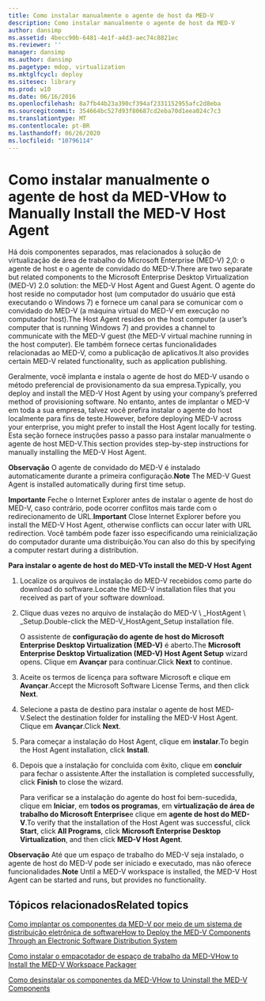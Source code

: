 ```yaml
---
title: Como instalar manualmente o agente de host da MED-V
description: Como instalar manualmente o agente de host da MED-V
author: dansimp
ms.assetid: 4becc90b-6481-4e1f-a4d3-aec74c8821ec
ms.reviewer: ''
manager: dansimp
ms.author: dansimp
ms.pagetype: mdop, virtualization
ms.mktglfcycl: deploy
ms.sitesec: library
ms.prod: w10
ms.date: 06/16/2016
ms.openlocfilehash: 8a7fb44b23a390cf394af2331152955afc2d8eba
ms.sourcegitcommit: 354664bc527d93f80687cd2eba70d1eea024c7c3
ms.translationtype: MT
ms.contentlocale: pt-BR
ms.lasthandoff: 06/26/2020
ms.locfileid: "10796114"
---
```

# <span data-ttu-id="510d6-103">Como instalar manualmente o agente de host da MED-V</span><span class="sxs-lookup"><span data-stu-id="510d6-103">How to Manually Install the MED-V Host Agent</span></span>


<span data-ttu-id="510d6-104">Há dois componentes separados, mas relacionados à solução de virtualização de área de trabalho do Microsoft Enterprise (MED-V) 2,0: o agente de host e o agente de convidado do MED-V.</span><span class="sxs-lookup"><span data-stu-id="510d6-104">There are two separate but related components to the Microsoft Enterprise Desktop Virtualization (MED-V) 2.0 solution: the MED-V Host Agent and Guest Agent.</span></span> <span data-ttu-id="510d6-105">O agente do host reside no computador host (um computador do usuário que está executando o Windows 7) e fornece um canal para se comunicar com o convidado do MED-V (a máquina virtual do MED-V em execução no computador host).</span><span class="sxs-lookup"><span data-stu-id="510d6-105">The Host Agent resides on the host computer (a user’s computer that is running Windows 7) and provides a channel to communicate with the MED-V guest (the MED-V virtual machine running in the host computer).</span></span> <span data-ttu-id="510d6-106">Ele também fornece certas funcionalidades relacionadas ao MED-V, como a publicação de aplicativos.</span><span class="sxs-lookup"><span data-stu-id="510d6-106">It also provides certain MED-V related functionality, such as application publishing.</span></span>

<span data-ttu-id="510d6-107">Geralmente, você implanta e instala o agente de host do MED-V usando o método preferencial de provisionamento da sua empresa.</span><span class="sxs-lookup"><span data-stu-id="510d6-107">Typically, you deploy and install the MED-V Host Agent by using your company’s preferred method of provisioning software.</span></span> <span data-ttu-id="510d6-108">No entanto, antes de implantar o MED-V em toda a sua empresa, talvez você prefira instalar o agente do host localmente para fins de teste.</span><span class="sxs-lookup"><span data-stu-id="510d6-108">However, before deploying MED-V across your enterprise, you might prefer to install the Host Agent locally for testing.</span></span> <span data-ttu-id="510d6-109">Esta seção fornece instruções passo a passo para instalar manualmente o agente de host MED-V.</span><span class="sxs-lookup"><span data-stu-id="510d6-109">This section provides step-by-step instructions for manually installing the MED-V Host Agent.</span></span>

<span data-ttu-id="510d6-110">**Observação**  O agente de convidado do MED-V é instalado automaticamente durante a primeira configuração.</span><span class="sxs-lookup"><span data-stu-id="510d6-110">**Note** The MED-V Guest Agent is installed automatically during first time setup.</span></span>

 

<span data-ttu-id="510d6-111">**Importante**  Feche o Internet Explorer antes de instalar o agente de host do MED-V, caso contrário, pode ocorrer conflitos mais tarde com o redirecionamento de URL.</span><span class="sxs-lookup"><span data-stu-id="510d6-111">**Important** Close Internet Explorer before you install the MED-V Host Agent, otherwise conflicts can occur later with URL redirection.</span></span> <span data-ttu-id="510d6-112">Você também pode fazer isso especificando uma reinicialização do computador durante uma distribuição.</span><span class="sxs-lookup"><span data-stu-id="510d6-112">You can also do this by specifying a computer restart during a distribution.</span></span>

 

**<span data-ttu-id="510d6-113">Para instalar o agente de host do MED-V</span><span class="sxs-lookup"><span data-stu-id="510d6-113">To install the MED-V Host Agent</span></span>**

1.  <span data-ttu-id="510d6-114">Localize os arquivos de instalação do MED-V recebidos como parte do download do software.</span><span class="sxs-lookup"><span data-stu-id="510d6-114">Locate the MED-V installation files that you received as part of your software download.</span></span>

2.  <span data-ttu-id="510d6-115">Clique duas vezes no arquivo de instalação do MED-V \ _HostAgent \ _Setup.</span><span class="sxs-lookup"><span data-stu-id="510d6-115">Double-click the MED-V\_HostAgent\_Setup installation file.</span></span>

    <span data-ttu-id="510d6-116">O assistente de **configuração do agente de host do Microsoft Enterprise Desktop Virtualization (MED-V)** é aberto.</span><span class="sxs-lookup"><span data-stu-id="510d6-116">The **Microsoft Enterprise Desktop Virtualization (MED-V) Host Agent Setup** wizard opens.</span></span> <span data-ttu-id="510d6-117">Clique em **Avançar** para continuar.</span><span class="sxs-lookup"><span data-stu-id="510d6-117">Click **Next** to continue.</span></span>

3.  <span data-ttu-id="510d6-118">Aceite os termos de licença para software Microsoft e clique em **Avançar**.</span><span class="sxs-lookup"><span data-stu-id="510d6-118">Accept the Microsoft Software License Terms, and then click **Next**.</span></span>

4.  <span data-ttu-id="510d6-119">Selecione a pasta de destino para instalar o agente de host MED-V.</span><span class="sxs-lookup"><span data-stu-id="510d6-119">Select the destination folder for installing the MED-V Host Agent.</span></span> <span data-ttu-id="510d6-120">Clique em **Avançar**.</span><span class="sxs-lookup"><span data-stu-id="510d6-120">Click **Next**.</span></span>

5.  <span data-ttu-id="510d6-121">Para começar a instalação do Host Agent, clique em **instalar**.</span><span class="sxs-lookup"><span data-stu-id="510d6-121">To begin the Host Agent installation, click **Install**.</span></span>

6.  <span data-ttu-id="510d6-122">Depois que a instalação for concluída com êxito, clique em **concluir** para fechar o assistente.</span><span class="sxs-lookup"><span data-stu-id="510d6-122">After the installation is completed successfully, click **Finish** to close the wizard.</span></span>

    <span data-ttu-id="510d6-123">Para verificar se a instalação do agente do host foi bem-sucedida, clique em **Iniciar**, em **todos os programas**, em **virtualização de área de trabalho do Microsoft Enterprise**e clique em **agente de host do MED-V**.</span><span class="sxs-lookup"><span data-stu-id="510d6-123">To verify that the installation of the Host Agent was successful, click **Start**, click **All Programs**, click **Microsoft Enterprise Desktop Virtualization**, and then click **MED-V Host Agent**.</span></span>

<span data-ttu-id="510d6-124">**Observação**  Até que um espaço de trabalho do MED-V seja instalado, o agente de host do MED-V pode ser iniciado e executado, mas não oferece funcionalidades.</span><span class="sxs-lookup"><span data-stu-id="510d6-124">**Note** Until a MED-V workspace is installed, the MED-V Host Agent can be started and runs, but provides no functionality.</span></span>

 

## <span data-ttu-id="510d6-125">Tópicos relacionados</span><span class="sxs-lookup"><span data-stu-id="510d6-125">Related topics</span></span>


[<span data-ttu-id="510d6-126">Como implantar os componentes da MED-V por meio de um sistema de distribuição eletrônica de software</span><span class="sxs-lookup"><span data-stu-id="510d6-126">How to Deploy the MED-V Components Through an Electronic Software Distribution System</span></span>](how-to-deploy-the-med-v-components-through-an-electronic-software-distribution-system.md)

[<span data-ttu-id="510d6-127">Como instalar o empacotador de espaço de trabalho da MED-V</span><span class="sxs-lookup"><span data-stu-id="510d6-127">How to Install the MED-V Workspace Packager</span></span>](how-to-install-the-med-v-workspace-packager.md)

[<span data-ttu-id="510d6-128">Como desinstalar os componentes da MED-V</span><span class="sxs-lookup"><span data-stu-id="510d6-128">How to Uninstall the MED-V Components</span></span>](how-to-uninstall-the-med-v-components.md)

 

 






